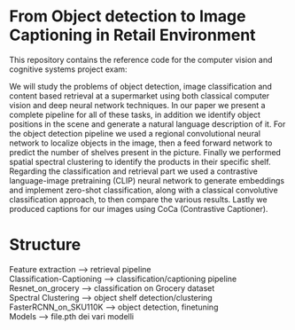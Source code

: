 # From Object detection to Image Captioning in Retail Environment
This repository contains the reference code for the computer vision and cognitive systems project exam:

We will study the problems of object detection, image classification and content based retrieval at a supermarket using both classical computer vision and deep neural network techniques. In our paper we present a complete pipeline for all of these tasks, in addition we identify object positions in the scene and generate a  natural language description of it. For the object detection pipeline we used a regional convolutional neural network to localize objects in the image, then a feed forward network to predict the number of shelves present in the picture. Finally we performed spatial spectral clustering to identify the products in their specific shelf. Regarding the classification and retrieval part we used a contrastive language-image pretraining (CLIP) neural network to generate embeddings and implement zero-shot classification, along with a classical convolutive classification approach, to then compare the various results. Lastly we produced captions for our images using CoCa (Contrastive Captioner).


# Structure
Feature extraction --> retrieval pipeline
<br>
Classification-Captioning --> classification/captioning pipeline
Resnet_on_grocery --> classification on Grocery dataset
<br>
Spectral Clustering --> object shelf detection/clustering
<br>
FasterRCNN_on_SKU110K --> object detection, finetuning
<br>
Models --> file.pth dei vari modelli


